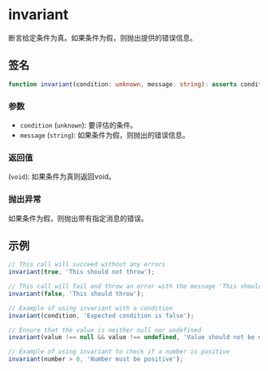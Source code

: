 # invariant

断言给定条件为真。如果条件为假，则抛出提供的错误信息。

## 签名

```typescript
function invariant(condition: unknown, message: string): asserts condition;
```

### 参数

- `condition` (`unknown`): 要评估的条件。
- `message` (`string`): 如果条件为假，则抛出的错误信息。

### 返回值

(`void`): 如果条件为真则返回void。

### 抛出异常

如果条件为假，则抛出带有指定消息的错误。

## 示例

```typescript
// This call will succeed without any errors
invariant(true, 'This should not throw');

// This call will fail and throw an error with the message 'This should throw'
invariant(false, 'This should throw');

// Example of using invariant with a condition
invariant(condition, 'Expected condition is false');

// Ensure that the value is neither null nor undefined
invariant(value !== null && value !== undefined, 'Value should not be null or undefined');

// Example of using invariant to check if a number is positive
invariant(number > 0, 'Number must be positive');
```
